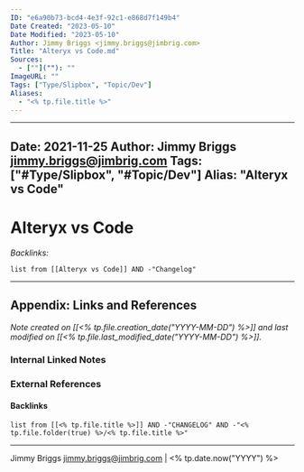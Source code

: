 ```yaml
---
ID: "e6a90b73-bcd4-4e3f-92c1-e868d7f149b4"
Date Created: "2023-05-10"
Date Modified: "2023-05-10"
Author: Jimmy Briggs <jimmy.briggs@jimbrig.com>
Title: "Alteryx vs Code.md"
Sources: 
  - [""](""): ""
ImageURL: ""
Tags: ["Type/Slipbox", "Topic/Dev"]
Aliases:
  - "<% tp.file.title %>"
---
```


---
Date: 2021-11-25
Author: Jimmy Briggs <jimmy.briggs@jimbrig.com>
Tags: ["#Type/Slipbox", "#Topic/Dev"]
Alias: "Alteryx vs Code"
---

# Alteryx vs Code

*Backlinks:*

```dataview
list from [[Alteryx vs Code]] AND -"Changelog"
```

***

## Appendix: Links and References

*Note created on [[<% tp.file.creation_date("YYYY-MM-DD") %>]] and last modified on [[<% tp.file.last_modified_date("YYYY-MM-DD") %>]].*

### Internal Linked Notes

### External References

#### Backlinks

```dataview
list from [[<% tp.file.title %>]] AND -"CHANGELOG" AND -"<% tp.file.folder(true) %>/<% tp.file.title %>"
```


***

Jimmy Briggs <jimmy.briggs@jimbrig.com> | <% tp.date.now("YYYY") %>